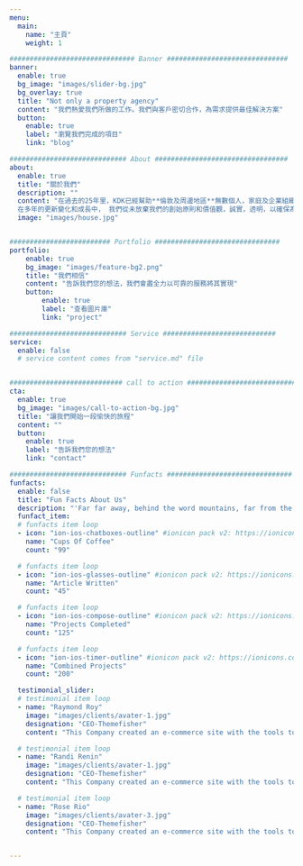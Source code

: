 ```yaml
---
menu:
  main:
    name: "主頁"
    weight: 1

############################### Banner ##############################
banner:
  enable: true
  bg_image: "images/slider-bg.jpg"
  bg_overlay: true
  title: "Not only a property agency"
  content: "我們熱愛我們所做的工作。我們與客戶密切合作，為需求提供最佳解決方案"
  button:
    enable: true
    label: "瀏覽我們完成的項目"
    link: "blog"

############################# About #################################
about:
  enable: true
  title: "關於我們"
  description: ""
  content: "在過去的25年里，KDK已經幫助**倫敦及周邊地區**無數個人，家庭及企業組織實現—“尋找/購買， 管理/維護，擴建/翻新”他們的住宅和企業辦公樓。</br>
  在多年的更新變化和成長中， 我們從未放棄我們的創始原則和價值觀，誠實，透明，以確保為我們每一個客戶實現客戶最大價值化的， 可靠的優質服務。"
  image: "images/house.jpg"


######################### Portfolio ###############################
portfolio:
    enable: true
    bg_image: "images/feature-bg2.png"
    title: "我們相信"
    content: "告訴我們您的想法，我們會盡全力以可靠的服務將其實現"
    button:
        enable: true
        label: "查看圖片庫"
        link: "project"

############################# Service ############################
service:
  enable: false
  # service content comes from "service.md" file


############################ call to action ###########################
cta:
  enable: true
  bg_image: "images/call-to-action-bg.jpg"
  title: "讓我們開始一段愉快的旅程"
  content: ""
  button:
    enable: true
    label: "告訴我們您的想法"
    link: "contact"

############################# Funfacts ###############################
funfacts:
  enable: false
  title: "Fun Facts About Us"
  description: "'Far far away, behind the word mountains, far from the countries Vokalia and Consonantia, <br> there live the blind texts. Separated they live in Bookmarksgrove right at the coast of the Semantics'"
  funfact_item:
  # funfacts item loop
  - icon: "ion-ios-chatboxes-outline" #ionicon pack v2: https://ionicons.com/v2/
    name: "Cups Of Coffee"
    count: "99"

  # funfacts item loop
  - icon: "ion-ios-glasses-outline" #ionicon pack v2: https://ionicons.com/v2/
    name: "Article Written"
    count: "45"

  # funfacts item loop
  - icon: "ion-ios-compose-outline" #ionicon pack v2: https://ionicons.com/v2/
    name: "Projects Completed"
    count: "125"

  # funfacts item loop
  - icon: "ion-ios-timer-outline" #ionicon pack v2: https://ionicons.com/v2/
    name: "Combined Projects"
    count: "200"

  testimonial_slider:
  # testimonial item loop
  - name: "Raymond Roy"
    image: "images/clients/avater-1.jpg"
    designation: "CEO-Themefisher"
    content: "This Company created an e-commerce site with the tools to make our business a success, with innovative ideas we feel that our site has unique elements that make us stand out from the crowd."

  # testimonial item loop
  - name: "Randi Renin"
    image: "images/clients/avater-1.jpg"
    designation: "CEO-Themefisher"
    content: "This Company created an e-commerce site with the tools to make our business a success, with innovative ideas we feel that our site has unique elements that make us stand out from the crowd."

  # testimonial item loop
  - name: "Rose Rio"
    image: "images/clients/avater-3.jpg"
    designation: "CEO-Themefisher"
    content: "This Company created an e-commerce site with the tools to make our business a success, with innovative ideas we feel that our site has unique elements that make us stand out from the crowd."


---
```

